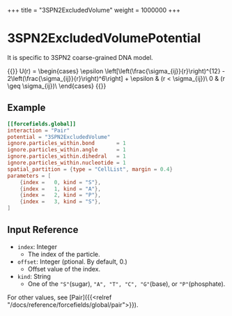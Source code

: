 +++
title = "3SPN2ExcludedVolume"
weight = 1000000
+++

# 3SPN2ExcludedVolumePotential

It is specific to 3SPN2 coarse-grained DNA model.

{{<katex display>}}
U(r) =
\begin{cases}
\epsilon \left[\left(\frac{\sigma_{ij}}{r}\right)^{12} - 2\left(\frac{\sigma_{ij}}{r}\right)^6\right] + \epsilon & (r < \sigma_{ij})\\
0 & (r \geq \sigma_{ij})\\
\end{cases}
{{</katex>}}

## Example

```toml
[[forcefields.global]]
interaction = "Pair"
potential = "3SPN2ExcludedVolume"
ignore.particles_within.bond       = 1
ignore.particles_within.angle      = 1
ignore.particles_within.dihedral   = 1
ignore.particles_within.nucleotide = 1
spatial_partition = {type = "CellList", margin = 0.4}
parameters = [
    {index =   0, kind = "S"},
    {index =   1, kind = "A"},
    {index =   2, kind = "P"},
    {index =   3, kind = "S"},
]
```

## Input Reference

- `index`: Integer
  - The index of the particle.
- `offset`: Integer (ptional. By default, 0.)
  - Offset value of the index.
- `kind`: String
  - One of the `"S"`(sugar), `"A", "T", "C", "G"`(base), or `"P"`(phosphate).

For other values, see [Pair]({{<relref "/docs/reference/forcefields/global/pair">}}).
